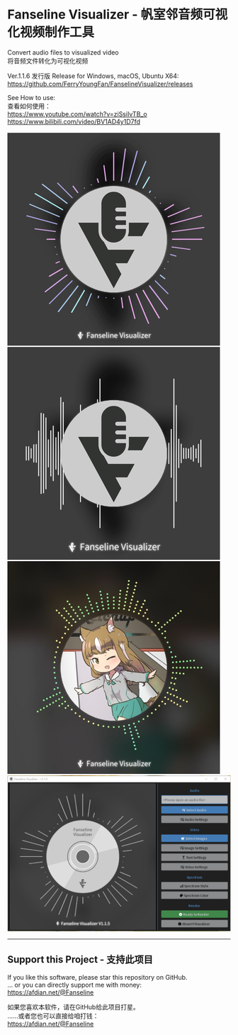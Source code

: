 # Fanseline Visualizer - 帆室邻音频可视化视频制作工具
 
 Convert audio files to visualized video  
 将音频文件转化为可视化视频  
 
  Ver.1.1.6  发行版 Release for Windows, macOS, Ubuntu X64:  
https://github.com/FerryYoungFan/FanselineVisualizer/releases
 
 See How to use:  
 查看如何使用：  
https://www.youtube.com/watch?v=ziSsiIvTB_o  
https://www.bilibili.com/video/BV1AD4y1D7fd  
 <br/>
![Image](https://github.com/FerryYoungFan/FanselineVisualizer/blob/master/Images/Preview.gif)  
![Image](https://github.com/FerryYoungFan/FanselineVisualizer/blob/master/Images/preview1.png)  
![Image](https://github.com/FerryYoungFan/FanselineVisualizer/blob/master/Images/preview2.png)  
![Image](https://github.com/FerryYoungFan/FanselineVisualizer/blob/master/Images/preview_GUI.png)  

---
## Support this Project - 支持此项目

If you like this software, please star this repository on GitHub.  
... or you can directly support me with money:  
<a href="https://afdian.net/@Fanseline"><font color=#437BB5><u>https://afdian.net/@Fanseline</u></font></a>

如果您喜欢本软件，请在GitHub给此项目打星。  
……或者您也可以直接给咱打钱：  
<a href="https://afdian.net/@Fanseline"><font color=#437BB5><u>https://afdian.net/@Fanseline</u></font></a>
